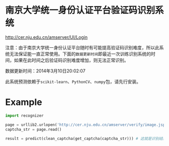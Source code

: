 南京大学统一身份认证平台验证码识别系统
==========

http://cer.nju.edu.cn/amserver/UI/Login

注意：由于南京大学统一身份认证平台随时有可能提高验证码识别难度，所以此系统无法保证能一直正常使用。下面的`数据更新时间`即最近一次训练识别系统的时间，如果在此时间之后验证码识别难度增加，则无法正常识别。

数据更新时间：2014年3月10日20:02:07

此系统预测依赖于`scikit-learn`、`PythonCV`、`numpy`包，请先行安装。


Example
=======

```python
import recognizer

page = urllib2.urlopen('http://cer.nju.edu.cn/amserver/verify/image.jsp')
captcha_str = page.read()

result = predict(clean_captcha(get_captcha(captcha_str))) # 这就是识别结果了
```
